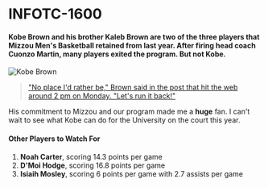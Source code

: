 # INFOTC-1600

#### Kobe Brown and his brother Kaleb Brown are two of the three players that Mizzou Men's Basketball retained from last year. After firing head coach Cuonzo Martin, many players exited the program. But not Kobe.

![Kobe Brown](https://dbukjj6eu5tsf.cloudfront.net/sidearm.sites/mutigers.com/images/2022/3/9/MZ2_1363.jpeg)
>["No place I'd rather be," Brown said in the post that hit the web around 2 pm on Monday.  "Let's run it back!"](https://www.komu.com/sports/mizzous-brown-confirms-hes-staying/article_5846e076-cfd3-11ec-892e-0345eaac3ee3.html)

His commitment to Mizzou and our program made me a **huge** fan. I can't wait to see what Kobe can do for the University on the court this year.

#### Other Players to Watch For
1. **Noah Carter**, scoring 14.3 points per game
2. **D'Moi Hodge**, scoring 16.8 points per game
3. **Isiaih Mosley**, scoring 6 points per game with 2.7 assists per game
